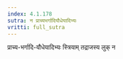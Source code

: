 ```yaml
---
index: 4.1.178
sutra: न प्राच्यभर्गादियौधेयादिभ्यः
vritti: full_sutra
---
```


प्राच्य-भर्गादि-यौधेयादिभ्यः स्त्रियाम्  तद्राजस्य लुक् न 